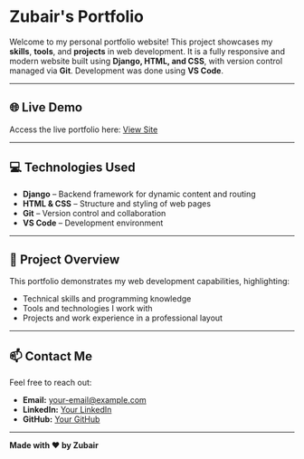 # Zubair's Portfolio

Welcome to my personal portfolio website! This project showcases my **skills**, **tools**, and **projects** in web development. It is a fully responsive and modern website built using **Django, HTML, and CSS**, with version control managed via **Git**. Development was done using **VS Code**.

---

## 🌐 Live Demo
Access the live portfolio here: [View Site](https://your-portfolio.onrender.com)

---

## 💻 Technologies Used
- **Django** – Backend framework for dynamic content and routing  
- **HTML & CSS** – Structure and styling of web pages  
- **Git** – Version control and collaboration  
- **VS Code** – Development environment  

---

## 🚀 Project Overview
This portfolio demonstrates my web development capabilities, highlighting:  
- Technical skills and programming knowledge  
- Tools and technologies I work with  
- Projects and work experience in a professional layout  

---

## 📫 Contact Me
Feel free to reach out:  
- **Email:** your-email@example.com  
- **LinkedIn:** [Your LinkedIn](https://linkedin.com/in/yourprofile)  
- **GitHub:** [Your GitHub](https://github.com/yourusername)

---

**Made with ❤️ by Zubair**
